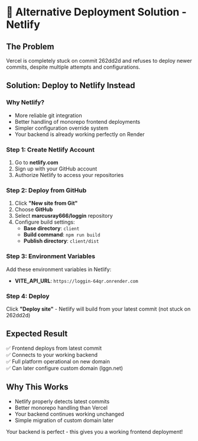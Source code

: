 # 🚀 Alternative Deployment Solution - Netlify

## The Problem
Vercel is completely stuck on commit 262dd2d and refuses to deploy newer commits, despite multiple attempts and configurations.

## Solution: Deploy to Netlify Instead

### Why Netlify?
- More reliable git integration
- Better handling of monorepo frontend deployments
- Simpler configuration override system
- Your backend is already working perfectly on Render

### Step 1: Create Netlify Account
1. Go to **netlify.com**
2. Sign up with your GitHub account
3. Authorize Netlify to access your repositories

### Step 2: Deploy from GitHub
1. Click **"New site from Git"**
2. Choose **GitHub**
3. Select **marcusray666/loggin** repository
4. Configure build settings:
   - **Base directory**: `client`
   - **Build command**: `npm run build`
   - **Publish directory**: `client/dist`

### Step 3: Environment Variables
Add these environment variables in Netlify:
- **VITE_API_URL**: `https://loggin-64qr.onrender.com`

### Step 4: Deploy
Click **"Deploy site"** - Netlify will build from your latest commit (not stuck on 262dd2d)

## Expected Result
✅ Frontend deploys from latest commit  
✅ Connects to your working backend  
✅ Full platform operational on new domain  
✅ Can later configure custom domain (lggn.net)  

## Why This Works
- Netlify properly detects latest commits
- Better monorepo handling than Vercel
- Your backend continues working unchanged
- Simple migration of custom domain later

Your backend is perfect - this gives you a working frontend deployment!